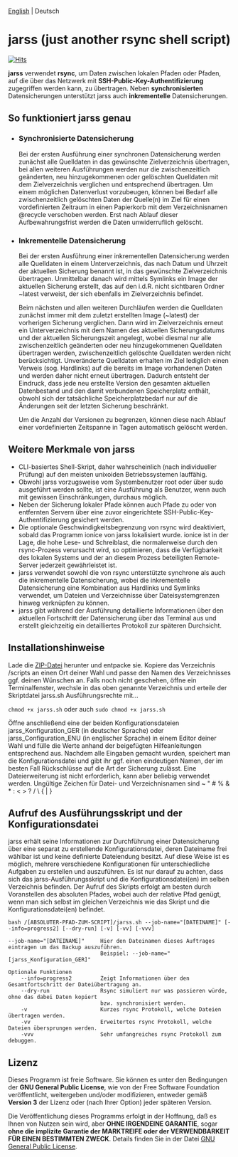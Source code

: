 [English](README_en.md) | Deutsch

# jarss (just another rsync shell script) 
[![Hits](https://hits.seeyoufarm.com/api/count/incr/badge.svg?url=https%3A%2F%2Fgithub.com%2Ftoafez%2Fjarss&count_bg=%2379C83D&title_bg=%23555555&icon=&icon_color=%23E7E7E7&title=hits&edge_flat=false)](https://hits.seeyoufarm.com)

**jarss** verwendet **rsync**, um Daten zwischen lokalen Pfaden oder Pfaden, auf die über das Netzwerk mit **SSH-Public-Key-Authentifizierung** zugegriffen werden kann, zu übertragen. Neben **synchronisierten** Datensicherungen unterstützt jarss auch **inkrementelle** Datensicherungen. 

## So funktioniert jarss genau
- ### Synchronisierte Datensicherung
    Bei der ersten Ausführung einer synchronen Datensicherung werden zunächst alle Quelldaten in das gewünschte Zielverzeichnis übertragen, bei allen weiteren Ausführungen werden nur die zwischenzeitlich geänderten, neu hinzugekommenen oder gelöschten Quelldaten mit dem Zielverzeichnis verglichen und entsprechend übertragen. Um einem möglichen Datenverlust vorzubeugen, können bei Bedarf alle zwischenzeitlich gelöschten Daten der Quelle(n) im Ziel für einen vordefinierten Zeitraum in einen Papierkorb mit dem Verzeichnisnamen @recycle verschoben werden. Erst nach Ablauf dieser Aufbewahrungsfrist werden die Daten unwiderruflich gelöscht.

- ### Inkrementelle Datensicherung
    Bei der ersten Ausführung einer inkrementellen Datensicherung werden alle Quelldaten in einem Unterverzeichnis, das nach Datum und Uhrzeit der aktuellen Sicherung benannt ist, in das gewünschte Zielverzeichnis übertragen. Unmittelbar danach wird mittels Symlinks ein Image der aktuellen Sicherung erstellt, das auf den i.d.R. nicht sichtbaren Ordner ~latest verweist, der sich ebenfalls im Zielverzeichnis befindet.

    Beim nächsten und allen weiteren Durchläufen werden die Quelldaten zunächst immer mit dem zuletzt erstellten Image (~latest) der vorherigen Sicherung verglichen. Dann wird im Zielverzeichnis erneut ein Unterverzeichnis mit dem Namen des aktuellen Sicherungsdatums und der aktuellen Sicherungszeit angelegt, wobei diesmal nur alle zwischenzeitlich geänderten oder neu hinzugekommenen Quelldaten übertragen werden, zwischenzeitlich gelöschte Quelldaten werden nicht berücksichtigt. Unveränderte Quelldaten erhalten im Ziel lediglich einen Verweis (sog. Hardlinks) auf die bereits im Image vorhandenen Daten und werden daher nicht erneut übertragen. Dadurch entsteht der Eindruck, dass jede neu erstellte Version den gesamten aktuellen Datenbestand und den damit verbundenen Speicherplatz enthält, obwohl sich der tatsächliche Speicherplatzbedarf nur auf die Änderungen seit der letzten Sicherung beschränkt.

    Um die Anzahl der Versionen zu begrenzen, können diese nach Ablauf einer vordefinierten Zeitspanne in Tagen automatisch gelöscht werden.

## Weitere Merkmale von jarss
- CLI-basiertes Shell-Skript, daher wahrscheinlich (nach individueller Prüfung) auf den meisten unixoiden Betriebssystemen lauffähig. 
-  Obwohl jarss vorzugsweise vom Systembenutzer root oder über sudo ausgeführt werden sollte, ist eine Ausführung als Benutzer, wenn auch mit gewissen Einschränkungen, durchaus möglich.
- Neben der Sicherung lokaler Pfade können auch Pfade zu oder von entfernten Servern über eine zuvor eingerichtete SSH-Public-Key-Authentifizierung gesichert werden.
- Die optionale Geschwindigkeitsbegrenzung von rsync wird deaktiviert, sobald das Programm ionice von jarss lokalisiert wurde. ionice ist in der Lage, die hohe Lese- und Schreiblast, die normalerweise durch den rsync-Prozess verursacht wird, so optimieren, dass die Verfügbarkeit des lokalen Systems und der an diesem Prozess beteiligten Remote-Server jederzeit gewährleistet ist.
- jarss verwendet sowohl die von rsync unterstützte synchrone als auch die inkrementelle Datensicherung, wobei die inkrementelle Datensicherung eine Kombination aus Hardlinks und Symlinks verwendet, um Dateien und Verzeichnisse über Dateisystemgrenzen hinweg verknüpfen zu können.
- jarss gibt während der Ausführung detaillierte Informationen über den aktuellen Fortschritt der Datensicherung über das Terminal aus und erstellt gleichzeitig ein detailliertes Protokoll zur späteren Durchsicht. 

## Installationshinweise
Lade die [ZIP-Datei](https://github.com/toafez/jarss/archive/refs/heads/main.zip) herunter und entpacke sie. Kopiere das Verzeichnis /scripts an einen Ort deiner Wahl und passe den Namen des Verzeichnisses ggf. deinen Wünschen an. Falls noch nicht geschehen, öffne ein Terminalfenster, wechsle in das oben genannte Verzeichnis und erteile der Skriptdatei jarss.sh Ausführungsrechte mit...

`chmod +x jarss.sh` oder auch `sudo chmod +x jarss.sh`

Öffne anschließend eine der beiden Konfigurationsdateien jarss_Konfiguration_GER (in deutscher Sprache) oder jarss_Configuration_ENU (in englischer Sprache) in einem Editor deiner Wahl und fülle die Werte anhand der beigefügten Hilfeanleitungen entsprechend aus. Nachdem alle Eingaben gemacht wurden, speichert man die Konfigurationsdatei und gibt ihr ggf. einen eindeutigen Namen, der im besten Fall Rückschlüsse auf die Art der Sicherung zulässt. Eine Dateierweiterung ist nicht erforderlich, kann aber beliebig verwendet werden. Ungültige Zeichen für Datei- und Verzeichnisnamen sind ~ " # % & * : < > ? / \ { | } 

## Aufruf des Ausführungsskript und der Konfigurationsdatei
jarss erhält seine Informationen zur Durchführung einer Datensicherung über eine separat zu erstellende Konfigurationsdatei, deren Dateiname frei wählbar ist und keine definierte Dateiendung besitzt. Auf diese Weise ist es möglich, mehrere verschiedene Konfigurationen für unterschiedliche Aufgaben zu erstellen und auszuführen. Es ist nur darauf zu achten, dass sich das jarss-Ausführungsskript und die Konfigurationsdatei(en) im selben Verzeichnis befinden. Der Aufruf des Skripts erfolgt am besten durch Voranstellen des absoluten Pfades, wobei auch der relative Pfad genügt, wenn man sich selbst im gleichen Verzeichnis wie das Skript und die Konfigurationsdatei(en) befindet.

```bash /[ABSOLUTER-PFAD-ZUM-SCRIPT]/jarss.sh --job-name="[DATEINAME]" [--info=progress2] [--dry-run] [-v] [-vv] [-vvv]```

```
--job-name="[DATEINAME]"     Hier den Dateinamen dieses Auftrages eintragen um das Backup auszuführen.
                             Beispiel: --job-name="[jarss_Konfiguration_GER]"

Optionale Funktionen
    --info=progress2         Zeigt Informationen über den Gesamtfortschritt der Dateiübertragung an.
    --dry-run                Rsync simuliert nur was passieren würde, ohne das dabei Daten kopiert
                             bzw. synchronisiert werden.
    -v                       Kurzes rsync Protokoll, welche Dateien übertragen werden.
    -vv                      Erweitertes rsync Protokoll, welche Dateien übersprungen werden. 
    -vvv                     Sehr umfangreiches rsync Protokoll zum debuggen.
```

## Lizenz
Dieses Programm ist freie Software. Sie können es unter den Bedingungen der **GNU General Public License**, wie von der Free Software Foundation veröffentlicht, weitergeben und/oder modifizieren, entweder gemäß **Version 3** der Lizenz oder (nach Ihrer Option) jeder späteren Version.

Die Veröffentlichung dieses Programms erfolgt in der Hoffnung, daß es Ihnen von Nutzen sein wird, aber **OHNE IRGENDEINE GARANTIE**, sogar **ohne die implizite Garantie der MARKTREIFE oder der VERWENDBARKEIT FÜR EINEN BESTIMMTEN ZWECK**. Details finden Sie in der Datei [GNU General Public License](LICENSE).
